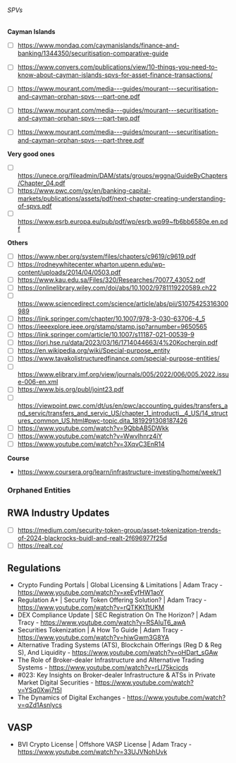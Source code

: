 ###### SPVs
**Cayman Islands**
- [ ] https://www.mondaq.com/caymanislands/finance-and-banking/1344350/securitisation-comparative-guide
- [ ] https://www.conyers.com/publications/view/10-things-you-need-to-know-about-cayman-islands-spvs-for-asset-finance-transactions/
- [ ] https://www.mourant.com/media---guides/mourant---securitisation-and-cayman-orphan-spvs---part-one.pdf
- [ ] https://www.mourant.com/media---guides/mourant---securitisation-and-cayman-orphan-spvs---part-two.pdf
- [ ] https://www.mourant.com/media---guides/mourant---securitisation-and-cayman-orphan-spvs---part-three.pdf



**Very good ones**
- [ ] https://unece.org/fileadmin/DAM/stats/groups/wggna/GuideByChapters/Chapter_04.pdf
- [ ] https://www.pwc.com/gx/en/banking-capital-markets/publications/assets/pdf/next-chapter-creating-understanding-of-spvs.pdf
- [ ] https://www.esrb.europa.eu/pub/pdf/wp/esrb.wp99~fb6bb6580e.en.pdf

**Others**
- [ ] https://www.nber.org/system/files/chapters/c9619/c9619.pdf
- [ ] https://rodneywhitecenter.wharton.upenn.edu/wp-content/uploads/2014/04/0503.pdf
- [ ] https://www.kau.edu.sa/Files/320/Researches/70077_43052.pdf
- [ ] https://onlinelibrary.wiley.com/doi/abs/10.1002/9781119220589.ch22
- [ ] https://www.sciencedirect.com/science/article/abs/pii/S1075425316300989
- [ ] https://link.springer.com/chapter/10.1007/978-3-030-63706-4_5
- [ ] https://ieeexplore.ieee.org/stamp/stamp.jsp?arnumber=9650565
- [ ] https://link.springer.com/article/10.1007/s11187-021-00539-9
- [ ] https://iorj.hse.ru/data/2023/03/16/1714044663/4%20Kochergin.pdf
- [ ] https://en.wikipedia.org/wiki/Special-purpose_entity
- [ ] https://www.tavakolistructuredfinance.com/special-purpose-entities/
- [ ] https://www.elibrary.imf.org/view/journals/005/2022/006/005.2022.issue-006-en.xml
- [ ] https://www.bis.org/publ/joint23.pdf
- [ ] https://viewpoint.pwc.com/dt/us/en/pwc/accounting_guides/transfers_and_servic/transfers_and_servic_US/chapter_1_introducti__4_US/14_structures_common_US.html#pwc-topic.dita_1819291308187426
- [ ] https://www.youtube.com/watch?v=9QbbAB5DWkk
- [ ] https://www.youtube.com/watch?v=WwvIhnrz4iY
- [ ] https://www.youtube.com/watch?v=3XqvC3EnR14

**Course**
- https://www.coursera.org/learn/infrastructure-investing/home/week/1

### Orphaned Entities


## RWA Industry Updates
- [ ] https://medium.com/security-token-group/asset-tokenization-trends-of-2024-blackrocks-buidl-and-realt-2f696977f25d
- [ ] https://realt.co/

## Regulations
- Crypto Funding Portals | Global Licensing & Limitations | Adam Tracy - https://www.youtube.com/watch?v=xeEyfHW1aoY
- Regulation A+ | Security Token Offering Solution? | Adam Tracy - https://www.youtube.com/watch?v=rQTKKtTtUKM
- DEX Compliance Update | SEC Registration On The Horizon? | Adam Tracy - https://www.youtube.com/watch?v=RSAluT6_awA
- Securities Tokenization | A How To Guide | Adam Tracy - https://www.youtube.com/watch?v=hiwGwm3G8YA
- Alternative Trading Systems (ATS), Blockchain Offerings (Reg D & Reg S), And Liquidity - https://www.youtube.com/watch?v=oHDart_sGAw
- The Role of Broker-dealer Infrastructure and Alternative Trading Systems - https://www.youtube.com/watch?v=rLI75kcicds
- #023: Key Insights on Broker-dealer Infrastructure & ATSs in Private Market Digital Securities - https://www.youtube.com/watch?v=YSq0Xwj7t5I
- The Dynamics of Digital Exchanges - https://www.youtube.com/watch?v=qZd1Asnlycs



 

## VASP
- BVI Crypto License | Offshore VASP License | Adam Tracy - https://www.youtube.com/watch?v=33UJVNohUvk

